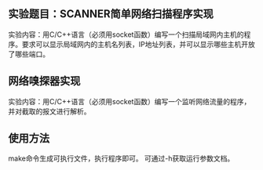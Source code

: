 ## 实验题目：SCANNER简单网络扫描程序实现

实验内容：用C/C++语言（必须用socket函数）编写一个扫描局域网内主机的程序。要求可以显示局域网内的主机名列表，IP地址列表，并可以显示哪些主机开放了哪些端口。

## 网络嗅探器实现

实验内容：用C/C++语言（必须用socket函数）编写一个监听网络流量的程序，并对截取的报文进行解析。

## 使用方法

make命令生成可执行文件，执行程序即可。
可通过-h获取运行参数文档。